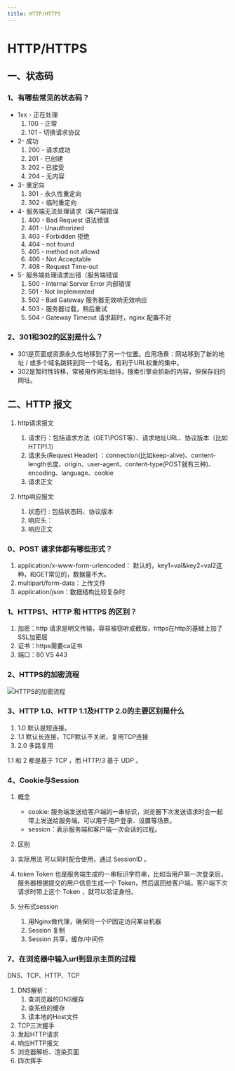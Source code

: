 ```yaml
---
title: HTTP/HTTPS
---
```

# HTTP/HTTPS

## 一、状态码
### 1、有哪些常见的状态码？
* 1xx - 正在处理
    1. 100 - 正常
	2. 101 - 切换请求协议
* 2- 成功
	1. 200 - 请求成功
	2. 201 - 已创建
	3. 202 - 已接受
	4. 204 - 无内容
* 3- 重定向
	1. 301 - 永久性重定向
	2. 302 - 临时重定向
* 4- 服务端无法处理请求（客户端错误
	1. 400 - Bad Request 语法错误
	2. 401 - Unauthorized
	3. 403 - Forbidden 拒绝
	4. 404 - not found
	5. 405 - method not allowd
	6. 406 - Not Acceptable
	7. 408 - Request Time-out
* 5- 服务端处理请求出错（服务端错误
	1. 500 - Internal Server Error 内部错误
	2. 501 - Not Implemented
	3. 502 - Bad Gateway 服务器无效响无效响应
	4. 503 - 服务器过载，稍后重试
	5. 504 - Gateway Timeout 请求超时，nginx 配置不对

### 2、301和302的区别是什么？
* 301是页面或资源永久性地移到了另一个位置。应用场景：网站移到了新的地址 / 或多个域名跳转到同一个域名，有利于URL权重的集中。
* 302是暂时性转移，常被用作网址劫持，搜索引擎会抓新的内容，但保存旧的网址。

## 二、HTTP 报文

1. http请求报文
	1. 请求行：包括请求方法（GET\POST等）、请求地址URL、协议版本（比如HTTP1.1）
	2. 请求头(Request Header) ：connection(比如keep-alive)、content-length长度、origin、user-agent、content-type(POST就有三种)、encoding、language、cookie
	3. 请求正文

2. http响应报文
	1. 状态行 : 包括状态码、协议版本
	2. 响应头：
	3. 响应正文

### 0、POST 请求体都有哪些形式？
1. application/x-www-form-urlencoded： 默认的，key1=val&key2=val2这种，和GET常见的，数据量不大。
2. multipart/form-data：上传文件
3. application/json：数据结构比较复杂时

### 1、HTTPS1、HTTP 和 HTTPS 的区别？
1. 加密：http 请求是明文传输，容易被窃听或截取，https在http的基础上加了SSL加密层
2. 证书：https需要ca证书
3. 端口：80 VS 443

### 2、HTTPS的加密流程
![HTTPS的加密流程](/basic-http.png)
### 3、HTTP 1.0、HTTP 1.1及HTTP 2.0的主要区别是什么
1. 1.0 默认是短连接。
2. 1.1 默认长连接，TCP默认不关闭，复用TCP连接
3. 2.0 多路复用

1.1 和 2 都是基于 TCP ，而 HTTP/3 基于 UDP 。

### 4、Cookie与Session

1. 概念
	* cookie: 服务端发送给客户端的一串标识，浏览器下次发送请求时会一起带上发送给服务端。可以用于用户登录、设置等场景。
	* session：表示服务端和客户端一次会话的过程。

2. 区别
3. 实际用法
可以同时配合使用，通过 SessionID 。
4. token
Token 也是服务端生成的一串标识字符串，比如当用户第一次登录后，服务器根据提交的用户信息生成一个 Token，然后返回给客户端，客户端下次请求时带上这个 Token ，就可以验证身份。
5. 分布式session
	1. 用Nginx做代理，确保同一个IP固定访问某台机器
	2. Session 复制
	3. Session 共享，缓存/中间件

### 7、在浏览器中输入url到显示主页的过程
DNS、TCP、HTTP、TCP

1. DNS解析：
	1. 查浏览器的DNS缓存
	2. 查系统的缓存
	3. 读本地的Host文件
2. TCP三次握手
3. 发起HTTP请求
4. 响应HTTP报文
5. 浏览器解析、渲染页面
6. 四次挥手